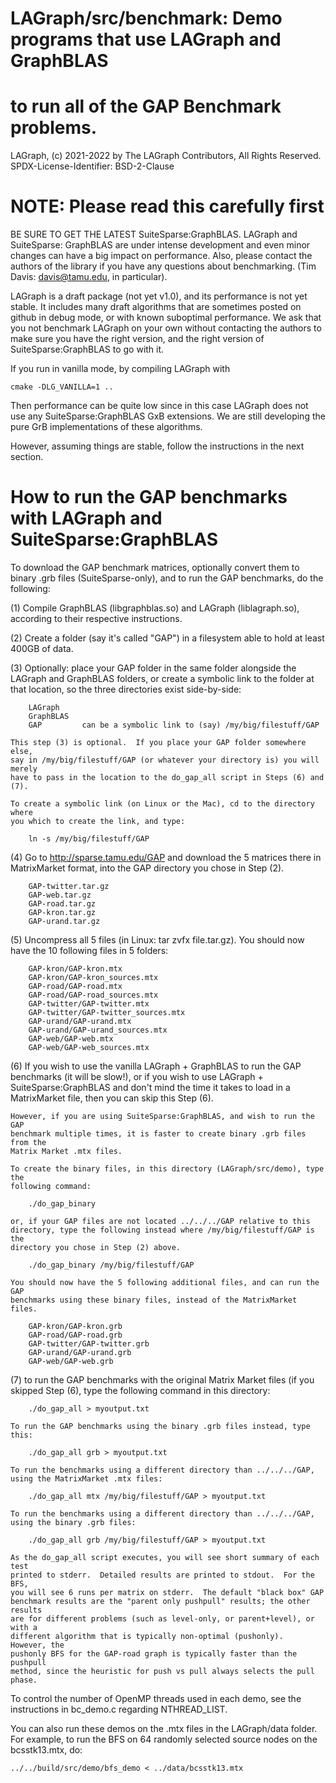 # LAGraph/src/benchmark:  Demo programs that use LAGraph and GraphBLAS
# to run all of the GAP Benchmark problems.

LAGraph, (c) 2021-2022 by The LAGraph Contributors, All Rights Reserved.
SPDX-License-Identifier: BSD-2-Clause

# NOTE: Please read this carefully first

BE SURE TO GET THE LATEST SuiteSparse:GraphBLAS.  LAGraph and SuiteSparse:
GraphBLAS are under intense development and even minor changes can have a big
impact on performance.  Also, please contact the authors of the library if you
have any questions about benchmarking.  (Tim Davis: davis@tamu.edu, in
particular).

LAGraph is a draft package (not yet v1.0), and its performance is not yet
stable.  It includes many draft algorithms that are sometimes posted on github
in debug mode, or with known suboptimal performance.  We ask that you not
benchmark LAGraph on your own without contacting the authors to make sure you
have the right version, and the right version of SuiteSparse:GraphBLAS to go
with it.

If you run in vanilla mode, by compiling LAGraph with

    cmake -DLG_VANILLA=1 ..

Then performance can be quite low since in this case LAGraph does not use
any SuiteSparse:GraphBLAS GxB extensions.  We are still developing the
pure GrB implementations of these algorithms.

However, assuming things are stable, follow the instructions in the
next section.

# How to run the GAP benchmarks with LAGraph and SuiteSparse:GraphBLAS

To download the GAP benchmark matrices, optionally convert them to binary .grb
files (SuiteSparse-only), and to run the GAP benchmarks, do the following:

(1) Compile GraphBLAS (libgraphblas.so) and LAGraph (liblagraph.so), according
    to their respective instructions.

(2) Create a folder (say it's called "GAP") in a filesystem able to
    hold at least 400GB of data.

(3) Optionally: place your GAP folder in the same folder alongside the LAGraph
    and GraphBLAS folders, or create a symbolic link to the folder at that
    location, so the three directories exist side-by-side:

        LAGraph
        GraphBLAS
        GAP         can be a symbolic link to (say) /my/big/filestuff/GAP

    This step (3) is optional.  If you place your GAP folder somewhere else,
    say in /my/big/filestuff/GAP (or whatever your directory is) you will merely
    have to pass in the location to the do_gap_all script in Steps (6) and (7).

    To create a symbolic link (on Linux or the Mac), cd to the directory where
    you which to create the link, and type:

        ln -s /my/big/filestuff/GAP

(4) Go to http://sparse.tamu.edu/GAP and download the 5 matrices there in
    MatrixMarket format, into the GAP directory you chose in Step (2).

        GAP-twitter.tar.gz
        GAP-web.tar.gz
        GAP-road.tar.gz
        GAP-kron.tar.gz
        GAP-urand.tar.gz

(5) Uncompress all 5 files (in Linux: tar zvfx file.tar.gz).  You should now
    have the 10 following files in 5 folders:

        GAP-kron/GAP-kron.mtx
        GAP-kron/GAP-kron_sources.mtx
        GAP-road/GAP-road.mtx
        GAP-road/GAP-road_sources.mtx
        GAP-twitter/GAP-twitter.mtx
        GAP-twitter/GAP-twitter_sources.mtx
        GAP-urand/GAP-urand.mtx
        GAP-urand/GAP-urand_sources.mtx
        GAP-web/GAP-web.mtx
        GAP-web/GAP-web_sources.mtx

(6) If you wish to use the vanilla LAGraph + GraphBLAS to run the GAP
    benchmarks (it will be slow!), or if you wish to use LAGraph +
    SuiteSparse:GraphBLAS and don't mind the time it takes to load in a
    MatrixMarket file, then you can skip this Step (6).

    However, if you are using SuiteSparse:GraphBLAS, and wish to run the GAP
    benchmark multiple times, it is faster to create binary .grb files from the
    Matrix Market .mtx files.

    To create the binary files, in this directory (LAGraph/src/demo), type the
    following command:

        ./do_gap_binary

    or, if your GAP files are not located ../../../GAP relative to this
    directory, type the following instead where /my/big/filestuff/GAP is the
    directory you chose in Step (2) above.

        ./do_gap_binary /my/big/filestuff/GAP

    You should now have the 5 following additional files, and can run the GAP
    benchmarks using these binary files, instead of the MatrixMarket files.

        GAP-kron/GAP-kron.grb
        GAP-road/GAP-road.grb
        GAP-twitter/GAP-twitter.grb
        GAP-urand/GAP-urand.grb
        GAP-web/GAP-web.grb

(7) to run the GAP benchmarks with the original Matrix Market files (if you
    skipped Step (6), type the following command in this directory:

        ./do_gap_all > myoutput.txt

    To run the GAP benchmarks using the binary .grb files instead, type this:

        ./do_gap_all grb > myoutput.txt

    To run the benchmarks using a different directory than ../../../GAP,
    using the MatrixMarket .mtx files:

        ./do_gap_all mtx /my/big/filestuff/GAP > myoutput.txt

    To run the benchmarks using a different directory than ../../../GAP,
    using the binary .grb files:

        ./do_gap_all grb /my/big/filestuff/GAP > myoutput.txt

    As the do_gap_all script executes, you will see short summary of each test
    printed to stderr.  Detailed results are printed to stdout.  For the BFS,
    you will see 6 runs per matrix on stderr.  The default "black box" GAP
    benchmark results are the "parent only pushpull" results; the other results
    are for different problems (such as level-only, or parent+level), or with a
    different algorithm that is typically non-optimal (pushonly).  However, the
    pushonly BFS for the GAP-road graph is typically faster than the pushpull
    method, since the heuristic for push vs pull always selects the pull phase.

To control the number of OpenMP threads used in each demo, see the instructions
in bc_demo.c regarding NTHREAD_LIST.

You can also run these demos on the .mtx files in the LAGraph/data folder.
For example, to run the BFS on 64 randomly selected source nodes on the
bcsstk13.mtx, do:

    ../../build/src/demo/bfs_demo < ../data/bcsstk13.mtx

